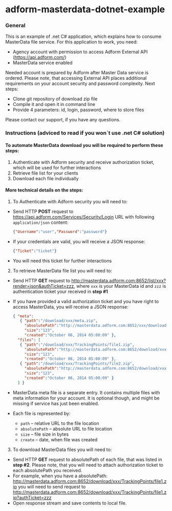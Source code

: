 adform-masterdata-dotnet-example
================================

### General
This is an example of .net C# application, which explains how to consume MasterData file service.
For this application to work, you need:
  * Agency account with permission to access Adform External API (https://api.adform.com/)
  * MasterData service enabled 
  
Needed account is prepared by Adform after Master Data service is ordered. 
Please note, that accessing External API places additional requirements on your account security and password complexity.
Next steps:
 * Clone git repository of download zip file
 * Compile it and open it in command line
 * Provide 4 parameters: id, login, password, where to store files

Please contact our support, if you have any questions.
  
### Instructions (adviced to read if you won`t use .net C# solution)
#### To automate MasterData download you will be required to perform these steps:
1. Authenticate with Adform security and receive authorization ticket, which will be used for further interactions 
2. Retrieve file list for your clients
3. Download each file individually

#### More technical details on the steps:
1. To Authenticate with Adform security you will need to:
  * Send HTTP **POST** request to https://api.adform.com/Services/Security/Login URL with following ```application/json``` content: 

      ```JSON
      {"Username":"user","Password":"password"}
      ```
  * If your credentials are valid, you will receive a JSON response: 

      ```JSON
      {"Ticket":"ticket"}
      ```
  * You will need this ticket for further interactions

2. To retrieve MasterData file list you will need to:
  * Send HTTP **GET** request to http://masterdata.adform.com:8652/list/xxx?render=json&authTicket=zzz, where ```xxx``` is your MasterData id and ```zzz``` is authentication ticket your received in **step #1**
  * If you have provided a valid authorization ticket and you have right to access MasterData, you will receive a JSON response: 
    
      ```JSON
      { "meta": 
         { "path":"/download/xxx/meta.zip", 
           "absolutePath":"http://masterdata.adform.com:8652/xxx/download/meta.zip", 
           "size":"123", 
           "created":"October 06, 2014 05:00:09" },
        "files": [ 
         { "path":"/download/xxx/TrackingPoints/file1.zip", 
           "absolutePath":"http://masterdata.adform.com:8652/download/xxx/TrackingPoints/file1.zip", 
           "size":"123", 
           "created":"October 06, 2014 05:00:09" },
         { "path":"/download/xxx/TrackingPoints/file2.zip", 
           "absolutePath":"http://masterdata.adform.com:8652/download/xxx/TrackingPoints/file2.zip", 
           "size":"123", 
           "created":"October 06, 2014 05:00:09" } 
        ] }
      ```
  * MasterData meta file is a separate entry. It contains multiple files with meta information for your account. It is optional though, and might be missing if service has just been enabled.
  * Each file is represented by: 
      * ```path``` – relative URL to the file location
      * ```absolutePath``` – absolute URL to file location
      * ```size``` – file size in bytes
      * ```create``` – date, when file was created
3. To download MasterData files you will need to:
  * Send HTTP **GET** request to absolutePath of each file, that was listed in **step #2**. Please note, that you will need to attach authorization ticket to each absolutePath you received. 
  * For example, when you have a absolutePath: http://masterdata.adform.com:8652/download/xxx/TrackingPoints/file1.zip you will need to send request to http://masterdata.adform.com:8652/download/xxx/TrackingPoints/file1.zip?authTicket=zzz
  * Open response stream and save contents to local file.
